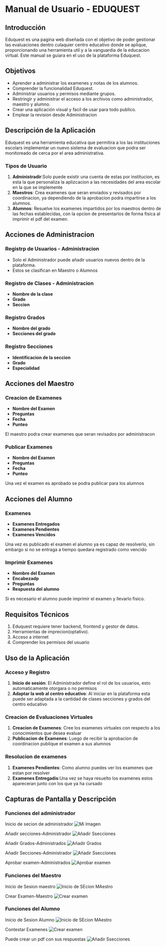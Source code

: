 
# Manual de Usuario -  EDUQUEST

## Introducción
Eduquest es una pagina web diseñada con el objetivo de poder gestionar las evaluaciones dentro culaquier centro educativo donde se aplique, proporcionando una herramienta util y a la vanguardia de la educacion virtual. Este manual se guiara en el uso de la plataforma Eduquest.

## Objetivos
- Aprender a administrar los examenes y notas de los alumnos.
- Comprender la funcionalidad Eduquest.
- Administrar usuarios y permisos mediante grupos.
- Restringir y administrar el acceso a los archivos como administrador, maestro y alumno.
- Crear una aplicación visual y facil de usar para todo publico.
- Emplear la revision desde Administracion

## Descripción de la Aplicación
Eduquest es una herramienta educativa que permitira a los las instituciones escolars implementar un nuevo sistema de evaluacion que podra ser monitoreado de cerca por el area administrativa.

### Tipos de Usuario
1. **Administradir**:Solo puede existir una cuenta de estas por institucion, es esta la que personaliza la aplizcacion a las necesidades del area escolar en la que se implemente
2. **Maestros**: Crea examenes que seran enviados y revisados por coordinacion, ya dependiendo de la aprobacion podra impartirse a los alumnos.
3. **Alumnos**: Resuelve los examenes impartidos por los maestros dentro de las fechas establecidas, con la opcion de presentarlos de forma fisica al imprimir el pdf del examen.

## Acciones de Administracion
### Registrp de Usuarios - Administracion
- Solo el Administrador puede añadir usuarios nuevos dentro de la plataforma.
- Estos se clasifican en Maestro o Alumnos

### Registro de Clases - Administracion
- **Nombre de la clase**
- **Grado**
- **Seccion**

### Registro Grados
- **Nombre del grado**
- **Secciones del grado**


### Registro Secciones
- **Identificacion de la seccion**
- **Grado**
- **Especialidad**


## Acciones del Maestro
### Creacion de Examenes 
- **Nombre del Examen**
- **Preguntas**
- **Fecha**
- **Punteo**

El maestro podra crear examenes que seran revisados por administracon

### Publicar Examenes 
- **Nombre del Examen**
- **Preguntas**
- **Fecha**
- **Punteo**

Una vez el examen es aprobado se podra publicar para los alumnos

## Acciones del Alumno
###  Examenes 
- **Examenes Entregados**
- **Examenes Pendientes**
- **Examenes Vencidos**

Una vez es publicado el examen el alumno ya es capaz de resolverlo, sin embargo si no se entraga a tiempo quedara registrado como vencido

### Imprimir Examenes 
- **Nombre del Examen**
- **Encabezadp**
- **Preguntas**
- **Respuesta del alumno**

Si es necesario el alumno puede imprimir el examen y llevarlo fisico.



## Requisitos Técnicos
1. Eduquest requiere  tener backend, frontend y gestor de datos.
2. Herramientas de imprecion(optativo).
3. Acceso a internet
4. Comprender los permisos del usuario


## Uso de la Aplicación
### Acceso y Registro
1. **Inicio de sesión**: El Administrador define el rol de los usuarios, esto automaticamente otorgara o no permisos
2. **Adaptar la web al centro educativo**: Al iniciar en la plataforma esta puede ser adaptada a la cantidad de clases secciones y grados del centro educativo

### Creacion de Evaluaciones Virtuales
1. **Creacion de Examenes**: Cree los examenes virtuales con respecto a los conocimientos que desea evaluar
2. **Publicacion de Examenes**: Luego de recibir la aprobacion de coordinacion publique el examen a sus alumnos

### Resolucion de examenes
1. **Examenes Pendientes**: Como alumno puedes ver los examenes que estan por resolver
2. **Examenes Entregadis**:Una vez se haya resuelto los examenes estos apareceran junto con los que ya ha cursado

## Capturas de Pantalla y Descripción

### Funciones del administrador

Inicio de secion de administrador
![Mi Imagen](/Admin.png)

Añadir secciones-Administrador
![Añadir Ssecciones](/Secciones.png)

Añadir Grados-Administrados
![Añadir Grados](/grados.png)

Añadir Secciones-Administrador
![Añadir Ssecciones](/Agregar%20Usuarios.png)

Aprobar examen-Administrados
![Aprobar examen](/AprobarExamen.png)



### Funciones del Maestro

Inicio de Sesion maestro
![Inicio de SEcion MAestro](/InicioMaestro.png)

Crear Examen-Maestro
![Crear examen](/Crear%20Examen.png)


### Funciones del Alumno

Inicio de Sesion Alumno
![Inicio de SEcion MAestro](/Inicio-Alumno.png)

Contestar Examenes 
![Crear examen](/ExamenesAlumno.png)

Puede crear un pdf con sus respuestas
![Añadir Ssecciones](/pdf.png)

